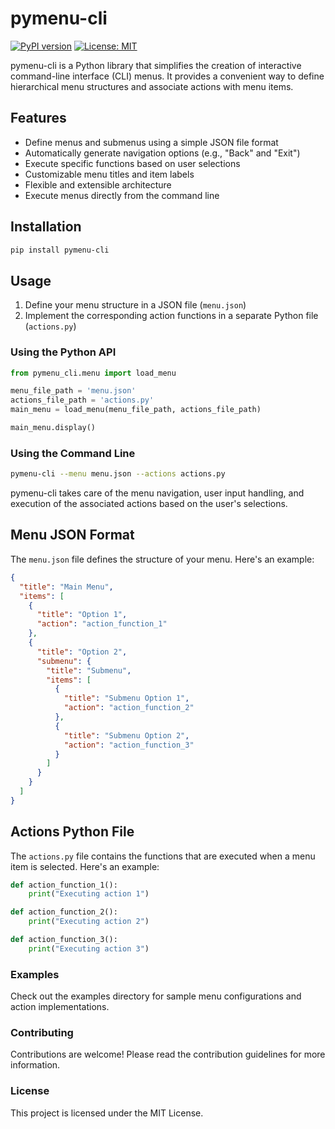 # pymenu-cli

[![PyPI version](https://badge.fury.io/py/pymenu-cli.svg)](https://badge.fury.io/py/pymenu-cli)
[![License: MIT](https://img.shields.io/badge/License-MIT-yellow.svg)](https://opensource.org/licenses/MIT)

pymenu-cli is a Python library that simplifies the creation of interactive command-line interface (CLI) menus. It provides a convenient way to define hierarchical menu structures and associate actions with menu items.

## Features

- Define menus and submenus using a simple JSON file format
- Automatically generate navigation options (e.g., "Back" and "Exit")
- Execute specific functions based on user selections
- Customizable menu titles and item labels
- Flexible and extensible architecture
- Execute menus directly from the command line

## Installation

```bash
pip install pymenu-cli
```

## Usage

1. Define your menu structure in a JSON file (`menu.json`)
2. Implement the corresponding action functions in a separate Python file (`actions.py`)

### Using the Python API
```python
from pymenu_cli.menu import load_menu

menu_file_path = 'menu.json'
actions_file_path = 'actions.py'
main_menu = load_menu(menu_file_path, actions_file_path)

main_menu.display()
```

### Using the Command Line
```bash
pymenu-cli --menu menu.json --actions actions.py
```

pymenu-cli takes care of the menu navigation, user input handling, and execution of the associated actions based on the user's selections.

## Menu JSON Format
The `menu.json` file defines the structure of your menu. Here's an example:

```json
{
  "title": "Main Menu",
  "items": [
    {
      "title": "Option 1",
      "action": "action_function_1"
    },
    {
      "title": "Option 2",
      "submenu": {
        "title": "Submenu",
        "items": [
          {
            "title": "Submenu Option 1",
            "action": "action_function_2"
          },
          {
            "title": "Submenu Option 2",
            "action": "action_function_3"
          }
        ]
      }
    }
  ]
}
```

## Actions Python File
The `actions.py` file contains the functions that are executed when a menu item is selected. Here's an example:
```python
def action_function_1():
    print("Executing action 1")

def action_function_2():
    print("Executing action 2")

def action_function_3():
    print("Executing action 3")
```

### Examples
Check out the examples directory for sample menu configurations and action implementations.
### Contributing
Contributions are welcome! Please read the contribution guidelines for more information.
### License
This project is licensed under the MIT License.